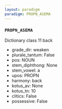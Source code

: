```yaml
---
layout: paradigm
paradigm: PROPN_ASEMA
---
```

### ` PROPN_ASEMA `

Dictionary class 11 back
* grade_dir: weaken
* plurale_tantum: False
* pos: NOUN
* stem_diphthong: None
* stem_vowel: a
* upos: PROPN
* harmony: back
* kotus_av: None
* kotus_tn: 10
* clitics: False
* possessive: False
